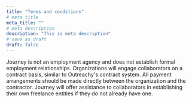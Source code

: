 ```yaml
---
title: "Terms and conditions"
# meta title
meta_title: ""
# meta description
description: "This is meta description"
# save as draft
draft: false
---
```


Journey is not an employment agency and does not establish formal employment relationships. Organizations will engage collaborators on a contract basis, similar to Outreachy's contract system. All payment arrangements should be made directly between the organization and the contractor. Journey will offer assistance to collaborators in establishing their own freelance entities if they do not already have one.
